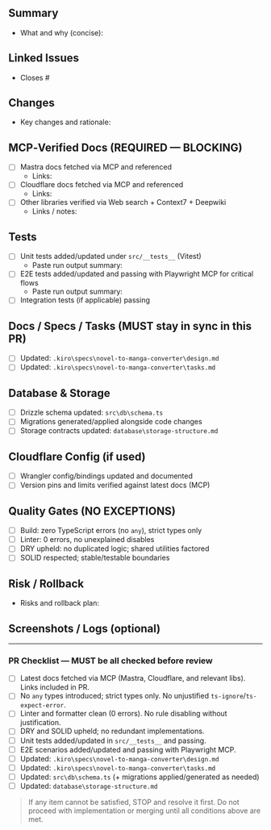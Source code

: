 <!-- READ .github/copilot-instructions.md BEFORE THIS. DO NOT OPEN A PR IF ANY REQUIRED ITEM IS UNCHECKED. -->

## Summary
- What and why (concise):

## Linked Issues
- Closes #

## Changes
- Key changes and rationale:

## MCP‑Verified Docs (REQUIRED — BLOCKING)
- [ ] Mastra docs fetched via MCP and referenced
  - Links:
- [ ] Cloudflare docs fetched via MCP and referenced
  - Links:
- [ ] Other libraries verified via Web search + Context7 + Deepwiki
  - Links / notes:

## Tests
- [ ] Unit tests added/updated under `src/__tests__` (Vitest)
  - Paste run output summary:
- [ ] E2E tests added/updated and passing with Playwright MCP for critical flows
  - Paste run output summary:
- [ ] Integration tests (if applicable) passing

## Docs / Specs / Tasks (MUST stay in sync in this PR)
- [ ] Updated: `.kiro\specs\novel-to-manga-converter\design.md`
- [ ] Updated: `.kiro\specs\novel-to-manga-converter\tasks.md`

## Database & Storage
- [ ] Drizzle schema updated: `src\db\schema.ts`
- [ ] Migrations generated/applied alongside code changes
- [ ] Storage contracts updated: `database\storage-structure.md`

## Cloudflare Config (if used)
- [ ] Wrangler config/bindings updated and documented
- [ ] Version pins and limits verified against latest docs (MCP)

## Quality Gates (NO EXCEPTIONS)
- [ ] Build: zero TypeScript errors (no `any`), strict types only
- [ ] Linter: 0 errors, no unexplained disables
- [ ] DRY upheld: no duplicated logic; shared utilities factored
- [ ] SOLID respected; stable/testable boundaries

## Risk / Rollback
- Risks and rollback plan:

## Screenshots / Logs (optional)

---

### PR Checklist — MUST be all checked before review
- [ ] Latest docs fetched via MCP (Mastra, Cloudflare, and relevant libs). Links included in PR.
- [ ] No `any` types introduced; strict types only. No unjustified `ts-ignore`/`ts-expect-error`.
- [ ] Linter and formatter clean (0 errors). No rule disabling without justification.
- [ ] DRY and SOLID upheld; no redundant implementations.
- [ ] Unit tests added/updated in `src/__tests__` and passing.
- [ ] E2E scenarios added/updated and passing with Playwright MCP.
- [ ] Updated: `.kiro\specs\novel-to-manga-converter\design.md`
- [ ] Updated: `.kiro\specs\novel-to-manga-converter\tasks.md`
- [ ] Updated: `src\db\schema.ts` (+ migrations applied/generated as needed)
- [ ] Updated: `database\storage-structure.md`

> If any item cannot be satisfied, STOP and resolve it first. Do not proceed with implementation or merging until all conditions above are met.
